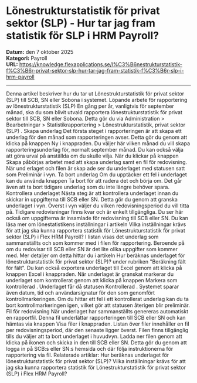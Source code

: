 # Lönestrukturstatistik för privat sektor (SLP) - Hur tar jag fram statistik för SLP i HRM Payroll?

**Datum:** den 7 oktober 2025  
**Kategori:** Payroll  
**URL:** https://knowledge.flexapplications.se/l%C3%B6nestrukturstatistik-f%C3%B6r-privat-sektor-slp-hur-tar-jag-fram-statistik-f%C3%B6r-slp-i-hrm-payroll

---

Denna artikel beskriver hur du tar ut Lönestrukturstatistik för privat sektor (SLP) till SCB, SN eller Sobona i systemet.
Löpande arbete för rapportering av lönestrukturstatistik (SLP)
En gång per år, vanligtvis för september månad, ska du som blivit utvald rapportera lönestrukturstatistik för privat sektor till SCB, SN eller Sobona. Detta gör du via
Administration > Bearbetningar > Statistikrapportering > Lönestrukturstatistik, privat sektor (SLP)
.
Skapa underlag
Det första steget i rapporteringen är att skapa ett underlag för den månad som rapporteringen avser. Detta gör du genom att klicka på knappen
Ny
i knappraden.
Du väljer här vilken månad du vill skapa rapporteringsunderlag för, normalt september månad. Du kan också välja att göra urval på anställda om du skulle vilja.
När du klickar på knappen
Skapa
påbörjas arbetet med att skapa underlag samt en fil för redovisning. När und
erlaget och filen är skap
ade ser du underlaget med statusen satt som
Preliminär
i vyn.
Ta bort underlag
Om du upptäcker ett fel i underlaget kan du använda knappen
Ta bort
för att radera det och börja om. Det går även att ta bort tidigare underlag som du inte längre behöver spara.
Kontrollera underlaget
Nästa steg är att kontrollera underlaget innan du skickar in uppgifterna till SCB eller SN. Detta gör du genom att granska underlaget i vyn.
Överst i vyn väljer du vilken redovisningsperiod du vill titta på. Tidigare redovisningar finns kvar och är enkelt tillgängliga. Du ser här också om uppgifterna är insamlade för redovisning till SCB eller SN.
Du kan läsa mer om lönestatistikens inställningar i artikeln
Vilka inställningar krävs för att jag ska kunna rapportera statistik för Lönestrukturstatistik för privat sektor (SLP) i Flex HRM Payroll?
I listan visas det underlag som sammanställts och som kommer med i filen för rapportering. Beroende på om du redovisar till SCB eller SN är det lite olika uppgifter som kommer med. Mer detaljer om detta hittar du i artikeln
Hur beräknas underlaget för lönestrukturstatistik för privat sektor (SLP)?
under rubriken "Beräkning fält för fält".
Du kan också exportera underlaget till Excel genom att klicka på knappen
Excel
i knappraden.
När underlaget är granskat markerar du underlaget som kontrollerat genom att klicka på knappen
Markera som kontrollerad
.
Underlaget får då statusen
Kontrollerad
. Systemet sparar även datum, tid och användarsignatur för den som genomfört kontrollmarkeringen.
Om du hittar ett fel i ett kontrollerat underlag kan du ta bort kontrollmarkeringen igen, vilket gör att statusen återigen blir preliminär.
Fil för redovisning
När underlaget har sammanställts genereras automatiskt en rapportfil. Denna fil underlättar rapporteringen till SCB eller SN och kan hämtas via knappen
Visa filer
i knappraden.
Listan över filer innehåller en fil per redovisningsperiod, där den senaste ligger överst. Filen finns tillgänglig tills du väljer att ta bort underlaget i huvudvyn. Ladda ner filen genom att klicka på ikonen och skicka in den till SCB eller SN. Detta gör du genom att logga in på SCB:s eller SN:s hemsida och där följa instruktionerna för rapportering via fil.
Relaterade artiklar:
Hur beräknas underlaget för lönestrukturstatistik för privat sektor (SLP)?
Vilka inställningar krävs för att jag ska kunna rapportera statistik för
Lönestrukturstatistik för privat sektor (SLP) i Flex HRM Payroll?

